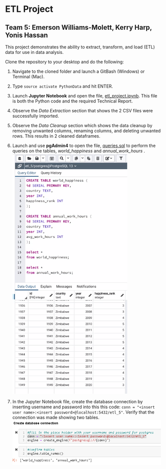 # ETL Project

## Team 5: Emerson Williams-Molett, Kerry Harp, Yonis Hassan

This project demonstrates the ability to extract, transform, and load (ETL) data for use in data analysis.

Clone the repository to your desktop and do the following:

1. Navigate to the cloned folder and launch a GitBash (Windows) or Terminal (Mac).

1. Type `source activate PythonData` and hit ENTER.

1. Launch __Jupyter Notebook__ and open the file, [etl_project.ipynb](etl_project.ipynb). This file is both the Python code and the required Technical Report.

1. Observe the *Data Extraction* section that shows the 2 CSV files were successfully imported.

1. Observe the *Data Cleanup* section which shows the data cleanup by removing unwanted columns, renaming columns, and deleting unwanted rows. This results in 2 cleaned dataframes.

1. Launch and use __pgAdmin4__ to open the file, [queries.sql](queries.sql) to perform the queries on the tables, *world_happiness* and *annual_work_hours* . ![SQL Code](images/sql_code.png)

1. In the Jupyter Notebook file, create the database connection by inserting username and password into this this code: `conn = "<insert user name>:<insert password>@localhost:5432/etl_5"`. Verify that the connection was made showing two tables. ![connections](images/connection.png)



